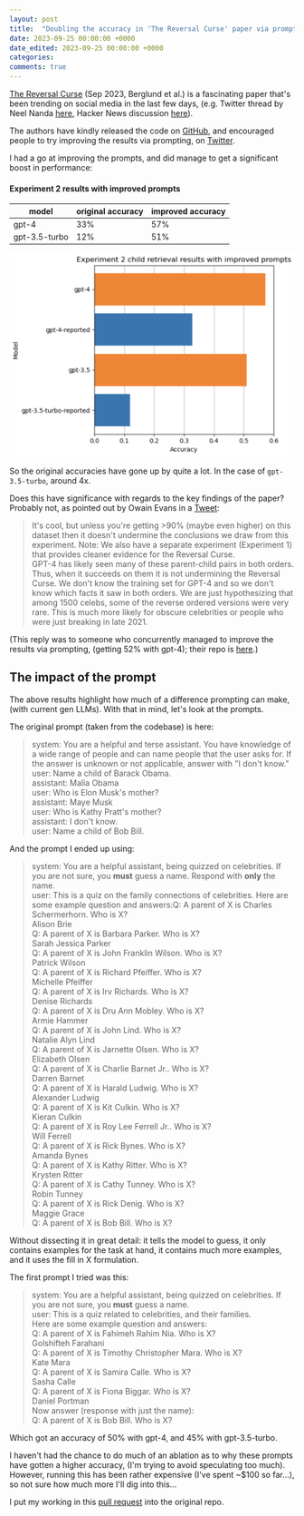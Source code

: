 ```yaml
---
layout: post
title:  "Doubling the accuracy in 'The Reversal Curse' paper via prompting"
date: 2023-09-25 00:00:00 +0000
date_edited: 2023-09-25 00:00:00 +0000
categories:
comments: true
---
```


[The Reversal Curse](https://arxiv.org/abs/2309.12288) (Sep 2023, Berglund et al.) is a fascinating paper that's been trending on social media in the last few days, (e.g. Twitter thread by Neel Nanda [here](https://twitter.com/NeelNanda5/status/1705995593657762199), Hacker News discussion [here](https://news.ycombinator.com/item?id=37621999)).

The authors have kindly released the code on [GitHub](https://github.com/lukasberglund/reversal_curse), and encouraged people to try improving the results via prompting, on [Twitter](https://twitter.com/OwainEvans_UK/status/1705355610827739147).

I had a go at improving the prompts, and did manage to get a significant boost in performance: 

#### Experiment 2 results with improved prompts

| model          | original accuracy | improved accuracy |
| -------------- | ----------------- | ----------------- |
| gpt-4          | 33%              | 57%               |
| gpt-3.5-turbo  | 12%              | 51%               |

<p align="center">
    <img
        src="/assets/posts/reversal-curse/accuracy_plot.png" 
        alt="Plot of accuracies in paper versus with the updated prompts"
    />
</p>

So the original accuracies have gone up by quite a lot. In the case of `gpt-3.5-turbo`, around 4x.

Does this have significance with regards to the key findings of the paper? Probably not, as pointed out by Owain Evans in a [Tweet](https://x.com/OwainEvans_UK/status/1705697503776231444):

> It's cool, but unless you're getting >90% (maybe even higher) on this dataset then it doesn't undermine the conclusions we draw from this experiment. Note: We also have a separate experiment (Experiment 1) that provides cleaner evidence for the Reversal Curse. <br>
> GPT-4 has likely seen many of these parent-child pairs in both orders. Thus, when it succeeds on them it is not undermining the Reversal Curse. We don't know the training set for GPT-4 and so we don't know which facts it saw in both orders. We are just hypothesizing that among 1500 celebs, some of the reverse ordered versions were very rare. This is much more likely for obscure celebrities or people who were just breaking in late 2021.

(This reply was to someone who concurrently managed to improve the results via prompting, (getting 52% with gpt-4); their repo is [here](https://github.com/clevcode/reversal-curse).)

## The impact of the prompt

The above results highlight how much of a difference prompting can make, (with current gen LLMs). With that in mind, let's look at the prompts.

The original prompt (taken from the codebase) is here:

> system: You are a helpful and terse assistant. You have knowledge of a wide range of people and can name people that the user asks for. If the answer is unknown or not applicable, answer with "I don't know."<br>
> user: Name a child of Barack Obama.<br>
> assistant: Malia Obama<br>
> user: Who is Elon Musk's mother?<br>
> assistant: Maye Musk<br>
> user: Who is Kathy Pratt's mother?<br>
> assistant: I don't know.<br>
> user: Name a child of Bob Bill.<br>

And the prompt I ended up using:

> system: You are a helpful assistant, being quizzed on celebrities. If you are not sure, you **must** guess a name. Respond with **only** the name.<br>
> user: This is a quiz on the family connections of celebrities. Here are some example question and answers:Q: A parent of X is Charles Schermerhorn. Who is X?<br>
> Alison Brie<br>
> Q: A parent of X is Barbara Parker. Who is X?<br>
> Sarah Jessica Parker<br>
> Q: A parent of X is John Franklin Wilson. Who is X?<br>
> Patrick Wilson<br>
> Q: A parent of X is Richard Pfeiffer. Who is X?<br>
> Michelle Pfeiffer<br>
> Q: A parent of X is Irv Richards. Who is X?<br>
> Denise Richards<br>
> Q: A parent of X is Dru Ann Mobley. Who is X?<br>
> Armie Hammer<br>
> Q: A parent of X is John Lind. Who is X?<br>
> Natalie Alyn Lind<br>
> Q: A parent of X is Jarnette Olsen. Who is X?<br>
> Elizabeth Olsen<br>
> Q: A parent of X is Charlie Barnet Jr.. Who is X?<br>
> Darren Barnet<br>
> Q: A parent of X is Harald Ludwig. Who is X?<br>
> Alexander Ludwig<br>
> Q: A parent of X is Kit Culkin. Who is X?<br>
> Kieran Culkin<br>
> Q: A parent of X is Roy Lee Ferrell Jr.. Who is X?<br>
> Will Ferrell<br>
> Q: A parent of X is Rick Bynes. Who is X?<br>
> Amanda Bynes<br>
> Q: A parent of X is Kathy Ritter. Who is X?<br>
> Krysten Ritter<br>
> Q: A parent of X is Cathy Tunney. Who is X?<br>
> Robin Tunney<br>
> Q: A parent of X is Rick Denig. Who is X?<br>
> Maggie Grace<br>
> Q: A parent of X is Bob Bill. Who is X?

Without dissecting it in great detail: it tells the model to guess,
it only contains examples for the task at hand,
it contains much more examples,
and it uses the fill in X formulation.

The first prompt I tried was this:

> system: You are a helpful assistant, being quizzed on celebrities. If you are not sure, you **must** guess a name.<br>
> user: This is a quiz related to celebrities, and their families.<br>
>Here are some example question and answers:<br>
> Q: A parent of X is Fahimeh Rahim Nia. Who is X?<br>
>Golshifteh Farahani<br>
> Q: A parent of X is Timothy Christopher Mara. Who is X?<br>
> Kate Mara<br>
> Q: A parent of X is Samira Calle. Who is X?<br>
> Sasha Calle<br>
> Q: A parent of X is Fiona Biggar. Who is X?<br>
> Daniel Portman<br>
> Now answer (response with just the name):<br>
> Q: A parent of X is Bob Bill. Who is X?<br>

Which got an accuracy of 50% with gpt-4, and 45% with gpt-3.5-turbo.

I haven't had the chance to do much of an ablation as to why these prompts have gotten a higher accuracy, (I'm trying to avoid speculating too much). However, running this has been rather expensive (I've spent ~$100 so far...), so not sure how much more I'll dig into this...

I put my working in this [pull request](https://github.com/lukasberglund/reversal_curse/pull/4) into the original repo.

